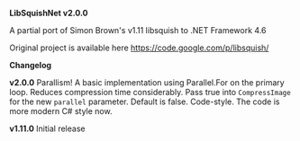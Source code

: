 **LibSquishNet v2.0.0**

A partial port of Simon Brown's v1.11 libsquish to .NET Framework 4.6

Original project is available here https://code.google.com/p/libsquish/

**Changelog**

**v2.0.0**
Parallism!  A basic implementation using Parallel.For on the primary loop.  Reduces compression time considerably.  Pass true into `CompressImage` for the new `parallel` parameter.  Default is false.
Code-style.  The code is more modern C# style now.

**v1.11.0**
Initial release
